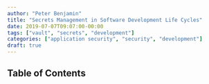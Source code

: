 ```yaml
---
author: "Peter Benjamin"
title: "Secrets Management in Software Development Life Cycles"
date: 2019-07-07T09:07:00-00:00
tags: ["vault", "secrets", "development"]
categories: ["application security", "security", "development"]
draft: true
---
```


## Table of Contents

<!-- toc -->

<!-- /toc -->